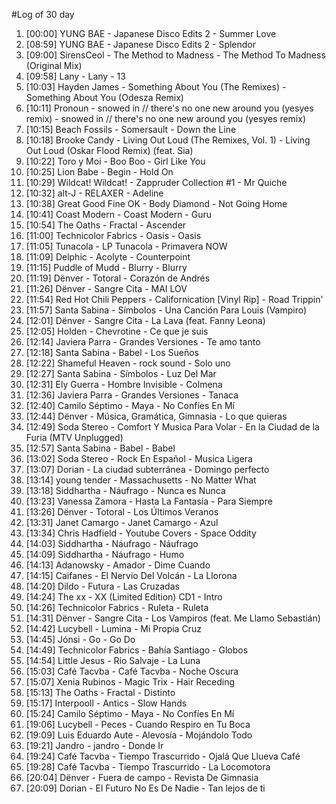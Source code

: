 #Log of 30 day

1. [00:00] YUNG BAE - Japanese Disco Edits 2 - Summer Love
1. [08:59] YUNG BAE - Japanese Disco Edits 2 - Splendor
1. [09:00] SirensCeol - The Method to Madness - The Method To Madness (Original Mix)
1. [09:58] Lany - Lany - 13
1. [10:03] Hayden James - Something About You (The Remixes) - Something About You (Odesza Remix)
1. [10:11] Pronoun - snowed in // there's no one new around you (yesyes remix) - snowed in // there's no one new around you (yesyes remix)
1. [10:15] Beach Fossils - Somersault - Down the Line
1. [10:18] Brooke Candy - Living Out Loud (The Remixes, Vol. 1) - Living Out Loud (Oskar Flood Remix) (feat. Sia)
1. [10:22] Toro y Moi - Boo Boo - Girl Like You
1. [10:25] Lion Babe - Begin - Hold On
1. [10:29] Wildcat! Wildcat! - Zappruder Collection #1 - Mr Quiche
1. [10:32] alt-J - RELAXER - Adeline
1. [10:38] Great Good Fine OK - Body Diamond - Not Going Home
1. [10:41] Coast Modern - Coast Modern - Guru
1. [10:54] The Oaths - Fractal - Ascender
1. [11:00] Technicolor Fabrics - Oasis - Oasis
1. [11:05] Tunacola - LP Tunacola - Primavera NOW
1. [11:09] Delphic - Acolyte - Counterpoint
1. [11:15] Puddle of Mudd - Blurry - Blurry
1. [11:19] Dënver - Totoral - Corazón de Andrés
1. [11:26] Dënver - Sangre Cita - MAI LOV
1. [11:54] Red Hot Chili Peppers - Californication [Vinyl Rip] - Road Trippin'
1. [11:57] Santa Sabina - Símbolos - Una Canción Para Louis (Vampiro)
1. [12:01] Dënver - Sangre Cita - La Lava (feat. Fanny Leona)
1. [12:05] Holden - Chevrotine - Ce que je suis
1. [12:14] Javiera Parra - Grandes Versiones - Te amo tanto
1. [12:18] Santa Sabina - Babel - Los Sueños
1. [12:22] Shameful Heaven - rock sound - Solo uno
1. [12:27] Santa Sabina - Símbolos - Luz Del Mar
1. [12:31] Ely Guerra - Hombre Invisible - Colmena
1. [12:36] Javiera Parra - Grandes Versiones - Tanaca
1. [12:40] Camilo Séptimo - Maya - No Confíes En Mí
1. [12:44] Dënver - Música, Gramática, Gimnasia - Lo que quieras
1. [12:49] Soda Stereo - Comfort Y Musica Para Volar - En la Ciudad de la Furia (MTV Unplugged)
1. [12:57] Santa Sabina - Babel - Babel
1. [13:02] Soda Stereo - Rock En Español - Musica Ligera
1. [13:07] Dorian - La ciudad subterránea - Domingo perfecto
1. [13:14] young tender - Massachusetts - No Matter What
1. [13:18] Siddhartha - Náufrago - Nunca es Nunca
1. [13:23] Vanessa Zamora - Hasta La Fantasía - Para Siempre
1. [13:26] Dënver - Totoral - Los Últimos Veranos
1. [13:31] Janet Camargo - Janet Camargo - Azul
1. [13:34] Chris Hadfield - Youtube Covers - Space Oddity
1. [14:03] Siddhartha - Náufrago - Náufrago
1. [14:09] Siddhartha - Náufrago - Humo
1. [14:13] Adanowsky - Amador - Dime Cuando
1. [14:15] Caifanes - El Nervio Del Volcán - La Llorona
1. [14:20] Dildo - Futura - Las Cruzadas
1. [14:24] The xx - XX (Limited Edition) CD1 - Intro
1. [14:26] Technicolor Fabrics - Ruleta - Ruleta
1. [14:31] Dënver - Sangre Cita - Los Vampiros (feat. Me Llamo Sebastián)
1. [14:42] Lucybell - Lumina - Mi Propia Cruz
1. [14:45] Jónsi - Go - Go Do
1. [14:49] Technicolor Fabrics - Bahía Santiago - Globos
1. [14:54] Little Jesus - Río Salvaje - La Luna
1. [15:03] Café Tacvba - Café Tacvba - Noche Oscura
1. [15:07] Xenia Rubinos - Magic Trix - Hair Receding
1. [15:13] The Oaths - Fractal - Distinto
1. [15:17] Interpooll - Antics - Slow Hands
1. [15:24] Camilo Séptimo - Maya - No Confíes En Mí
1. [19:06] Lucybell - Peces - Cuando Respiro en Tu Boca
1. [19:09] Luis Eduardo Aute - Alevosía - Mojándolo Todo
1. [19:21] Jandro - jandro - Donde Ir
1. [19:24] Café Tacvba - Tiempo Trascurrido - Ojalá Que Llueva Café
1. [19:28] Café Tacvba - Tiempo Trascurrido - La Locomotora
1. [20:04] Dënver - Fuera de campo - Revista De Gimnasia
1. [20:09] Dorian - El Futuro No Es De Nadie - Tan lejos de ti
